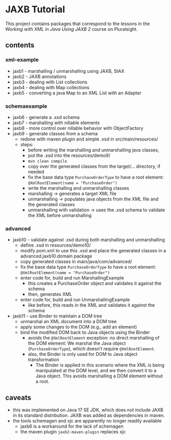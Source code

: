 # JAXB Tutorial
This project contains packages that correspond to the lessons in the *Working with XML in Java Using JAXB 2* course on Pluralsight.

## contents
### xml-example
* jaxb1 - marshalling / unmarshalling using JAXB, StAX
* jaxb2 - JAXB annotations
* jaxb3 - dealing with List collections
* jaxb4 - dealing with Map collections
* jaxb5 - converting a java Map to an XML List with an Adapter

### schemaexample
* jaxb6 - generate a .xsd schema
* jaxb7 - marshalling with nillable elements
* jaxb8 - more control over nillable behavior with ObjectFactory
* jaxb9 - generate classes from a schema
  * redone with maven plugin and simple .xsd in src/main/resources/
  * steps:
    * before writing the marshalling and unmarshalling java classes,
    * put the .xsd into the resources/demo9/
    * `mvn clean compile`
    * copy over the generated classes from the target/... directory, if needed
    * fix the base data type `PurchaseOrderType` to have a root element: `@XmlRootElement(name = "PurchaseOrder")`
    * write the marshalling and unmarshalling classes
    * marshalling -> generates a target XML file
    * unmarshalling -> populates java objects from the XML file and the generated classes
    * unmarshalling with validation -> uses the .xsd schema to validate the XML before unmarshalling
### advanced
* jaxb10 - validate against .xsd during both marshalling and unmarshalling
  * define .xsd in resources/demo10/
  * modify pom.xml to use this .xsd and place the generated classes in a advanced.jaxb10.domain package
  * copy generated classes in main/java/com/advanced/
  * fix the base data type `PurchaseOrderType` to have a root element: `@XmlRootElement(name = "PurchaseOrder")`
  * enter code for, build and run MarshallingExample
    * this creates a PurchaseOrder object and validates it against the schema
    * then, generates XML
  * enter code for, build and run UnmarshallingExample
    * like before, this reads in the XML and validates it against the schema
* jaxb11 - use Binder to maintain a DOM tree
  * unmarshal an XML document into a DOM tree
  * apply some changes to the DOM (e.g., add an element)
  * bind the modified DOM back to Java objects using the Binder
    * avoids the `@XmlRootElement` exception: no direct marshalling of the DOM element: We marshal the Java object (`PurchaseOrderType`), which doesn’t require `@XmlRootElement`.
    * also, the Binder is only used for DOM to Java object transformation
      * The Binder is applied in this scenario where the XML is being manipulated at the DOM level, and we then convert it to a Java object. This avoids marshalling a DOM element without a root.
## caveats
* this was implemented on Java 17 SE JDK, which does not include JAXB in its standard distribution. JAXB was added as dependencies in maven.
* the tools schemagen and xjc are apparently no longer readily available
  * jaxb6 is a workaround for the lack of schemagen
  * the maven plugin `jaxb2-maven-plugin` replaces xjc
